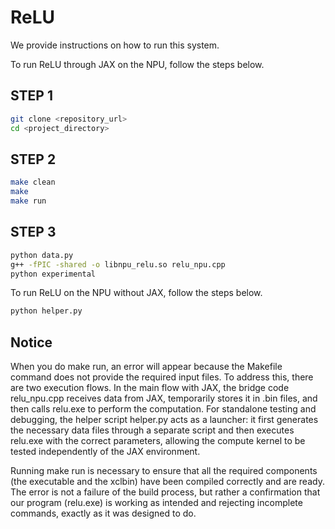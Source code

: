   # ReLU
We provide instructions on how to run this system.

To run ReLU through JAX on the NPU, follow the steps below.

## STEP 1 
```bash
git clone <repository_url>
cd <project_directory>
```
## STEP 2
```bash
make clean
make
make run
```


## STEP 3
```bash
python data.py
g++ -fPIC -shared -o libnpu_relu.so relu_npu.cpp 
python experimental
```

To run ReLU on the NPU without JAX, follow the steps below.
```bash
python helper.py
```
## Notice
When you do make run, an error will appear because the Makefile command does not provide the required input files. To address this, there are two execution flows. In the main flow with JAX, the bridge code relu_npu.cpp receives data from JAX, temporarily stores it in .bin files, and then calls relu.exe to perform the computation. For standalone testing and debugging, the helper script helper.py acts as a launcher: it first generates the necessary data files through a separate script and then executes relu.exe with the correct parameters, allowing the compute kernel to be tested independently of the JAX environment.


Running make run is necessary to ensure that all the required components (the executable and the xclbin) have been compiled correctly and are ready. The error is not a failure of the build process, but rather a confirmation that our program (relu.exe) is working as intended and rejecting incomplete commands, exactly as it was designed to do.
